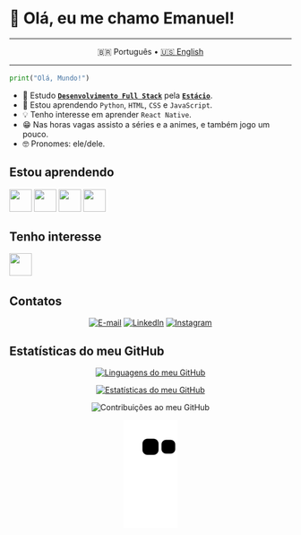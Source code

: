 # 👋 Olá, eu me chamo Emanuel!
---

<div align= "center"> 

🇧🇷 Português • [🇺🇸 English](./README-en_US.md)

</div>

---

```python
print("Olá, Mundo!")
```
- 🔭 Estudo [**`Desenvolvimento Full Stack`**](https://github.com/guedesert/desenvolvimento-full-stack) pela [**`Estácio`**](https://estacio.br/inscricao/formulario?cod_agente=14369444&u=177546).
- 🌱 Estou aprendendo `Python`, `HTML`, `CSS` e `JavaScript`.
- 💡 Tenho interesse em aprender `React Native`.
- 😁 Nas horas vagas assisto a séries e a animes, e também jogo um pouco.
- 🤓 Pronomes: ele/dele.

## Estou aprendendo

<img src="https://cdn.jsdelivr.net/gh/devicons/devicon/icons/python/python-original.svg" width="40" height="40" /> <img src="https://cdn.jsdelivr.net/gh/devicons/devicon/icons/html5/html5-original.svg" width="40" height="40" /> <img src="https://cdn.jsdelivr.net/gh/devicons/devicon/icons/css3/css3-original.svg" width="40" height="40" /> <img src="https://cdn.jsdelivr.net/gh/devicons/devicon/icons/javascript/javascript-original.svg" width="40" height="40" />

## Tenho interesse

<img src="https://cdn.jsdelivr.net/gh/devicons/devicon/icons/react/react-original.svg" width="40" height="40" />

## Contatos

<div align= "center"> 

[![E-mail](https://img.shields.io/badge/-Email-%23333?style=for-the-badge&logo=gmail)](mailto:guedesert@gmail.com) [![LinkedIn](https://img.shields.io/badge/-LinkedIn-%23333?style=for-the-badge&logo=linkedin&logoColor=blue)](https://www.linkedin.com/in/guedesert) [![Instagram](https://img.shields.io/badge/-Instagram-%23333?style=for-the-badge&logo=instagram&logoColor=E1306C)](https://instagram.com/guedesert)
  
</div>

## Estatísticas do meu GitHub

<div align= "center"> 

[![Linguagens do meu GitHub](https://github-readme-stats.vercel.app/api/top-langs?username=guedesert&show_icons=true&theme=radical&layout=compact)](https://github.com/anuraghazra/github-readme-stats)

[![Estatísticas do meu GitHub](https://github-readme-stats.vercel.app/api?username=guedesert&show_icons=true&theme=radical)](https://github.com/anuraghazra/github-readme-stats)

![Contribuições ao meu GitHub](https://github-readme-streak-stats.herokuapp.com/?user=guedesert&theme=radical)

![Jogo da cobrinha com as contribuições ao meu GitHub](https://github.com/guedesert/guedesert/blob/output/github-contribution-grid-snake.svg)
  
</div>
